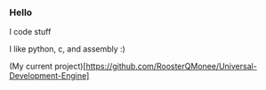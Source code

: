 ### Hello

I code stuff

I like python, c, and assembly :)

(My current project)[https://github.com/RoosterQMonee/Universal-Development-Engine]
